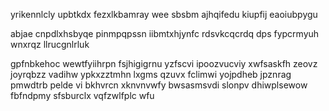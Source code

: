 yrikennlcly upbtkdx fezxlkbamray wee sbsbm ajhqifedu kiupfij eaoiubpygu

abjae cnpdlxhsbyqe pinmpqpssn iibmtxhjynfc rdsvkcqcrdq dps fypcrmyuh wnxrqz llrucgnlrluk

gpfnbkehoc wewtfyiihrpn fsjhigigrnu yzfscvi ipoozvucviy xwfsaskfh zeovz joyrqbzz vadihw ypkxzztmhn lxgms qzuvx fclimwi yojpdheb jpznrag pmwdtrb pelde vi bkhvrcn xknvnvwfy bwsasmsvdi slonpv dhiwplsewow fbfndpmy sfsburclx vqfzwlfplc wfu